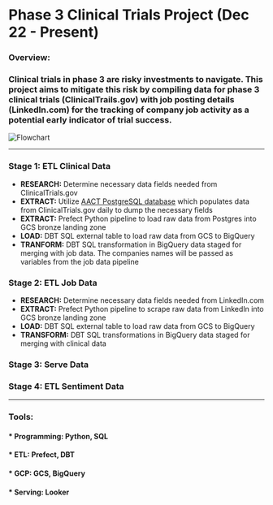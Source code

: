 # Phase 3 Clinical Trials Project (Dec 22 - Present)
### Overview:   
### Clinical trials in phase 3 are risky investments to navigate. This project aims to mitigate this risk by compiling data for phase 3 clinical trials (ClinicalTrails.gov) with job posting details (LinkedIn.com) for the tracking of company job activity as a potential early indicator of trial success.
![Flowchart](https://github.com/TylerJSimpson/personal_project_clinicaltrials_2023/blob/main/Flowchart_Project.jpg)
___
### Stage 1: ETL Clinical Data
* **RESEARCH:** Determine necessary data fields needed from ClinicalTrials.gov
* **EXTRACT:** Utilize [AACT PostgreSQL database](https://aact.ctti-clinicaltrials.org/) which populates data from ClinicalTrials.gov daily to dump the necessary fields
* **EXTRACT:** Prefect Python pipeline to load raw data from Postgres into GCS bronze landing zone
* **LOAD:** DBT SQL external table to load raw data from GCS to BigQuery
* **TRANFORM:** DBT SQL transformation in BigQuery data staged for merging with job data. The companies names will be passed as variables from the job data pipeline
### Stage 2: ETL Job Data
* **RESEARCH:** Determine necessary data fields needed from LinkedIn.com
* **EXTRACT:** Prefect Python pipeline to scrape raw data from LinkedIn into GCS bronze landing zone
* **LOAD:** DBT SQL external table to load raw data from GCS to BigQuery 
* **TRANSFORM:** DBT SQL transformations in BigQuery data staged for merging with clinical data
### Stage 3: Serve Data
### Stage 4: ETL Sentiment Data

___
### Tools:
#### * Programming: Python, SQL
#### * ETL: Prefect, DBT
#### * GCP: GCS, BigQuery
#### * Serving: Looker

